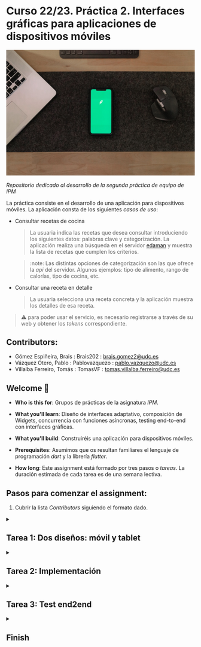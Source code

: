 # Curso 22/23. Práctica 2. Interfaces gráficas para aplicaciones de dispositivos móviles

![Image of the assigment](pexels-andrew-neel-6633920.jpg)

_Repositorio dedicado al desarrollo de la segunda práctica de equipo
de IPM_

La práctica consiste en el desarrollo de una aplicación para
dispositivos móviles. La aplicación consta de los siguientes _casos de
uso_:

  - Consultar recetas de cocina
 
    > La usuaria indica las recetas que desea consultar introduciendo
    > los siguientes datos: palabras clave y categorización. La
    > aplicación realiza una búsqueda en el servidor
    > [edaman](https://www.edamam.com/) y muestra la lista de recetas
    > que cumplen los criterios.
   
    > :note: Las distintas opciones de categorización son las que
    > ofrece la _api_ del servidor. Algunos ejemplos: tipo de
    > alimento, rango de calorías, tipo de cocina, etc.
   
  - Consultar una receta en detalle
 
    > La usuaria selecciona una receta concreta y la aplicación
    > muestra los detalles de esa receta.


> :warning: para poder usar el servicio, es necesario registrarse a
> través de su web y obtener los _tokens_ correspondiente.


## Contributors:


- Gómez Espiñeira, Brais : Brais202 : brais.gomez2@udc.es
- Vázquez Otero, Pablo : Pablovazquezo : pablo.vazquezo@udc.es
- Villalba Ferreiro, Tomás : TomasVF : tomas.villalba.ferreiro@udc.es


## Welcome :wave:

- **Who is this for**: Grupos de prácticas de la asignatura _IPM_.

- **What you'll learn**: Diseño de interfaces adaptativo, composición
  de Widgets, concurrencia con funciones asíncronas, testing
  end-to-end con interfaces gráficas.

- **What you'll build**: Construiréis una aplicación para dispositivos
  móviles.

- **Prerequisites**: Asumimos que os resultan familiares el lenguaje de
  programación _dart_ y la librería _flutter_.

- **How long**: Este assignment está formado por tres pasos o
  _tareas_. La duración estimada de cada tarea es de una semana
  lectiva.


## Pasos para comenzar el assignment:

1. Cubrir la lista _Contributors_ siguiendo el formato dado.


<details id=1>
<summary><h2>Tarea 1: Dos diseños: móvil y tablet</h2></summary>

### :wrench: Esta tarea tiene las siguientes partes:

  1. Realizar el diseño de la interfaz para los casos de uso indicado.
  
	  - El diseño tiene que incluir diseños adaptados tanto para
        móviles como para tablets.
	  
	    * Al adaptar el diseño a los distintos dispositivos, al menos
          resultarán dos diseños distintos: móvil y tablet.
		  
	    * Cada diseño debe adaptarse realmente al dispositivo. No es
          suficiente, por ejemplo, que la versión de tablet sea una
          versión ampliada de la de móvil.

      - El diseño tiene que incluir los elementos necesarios para la
        gestión de errores, proporcionar la retroalimentación
        necesaria a la usuaria durante las operaciones de E/S, ...
	  
	  - Las pautas para documentar el diseño son las mismas que las
	    pautas de la primera fase de la práctica individual.
		
	  - La documentación del diseño se incorpora al fichero
        `diseño_iu.pdf` de este repositorio.



### :books: Objetivos de aprendizaje:

  - Diseño adaptativo.
  
</details>


<details id=2>
<summary><h2>Tarea 2: Implementación</h2></summary>

### :wrench: Esta tarea tiene las siguientes partes:

  1. Implementar la aplicación siguiendo el diseño de la interfaz
     creado anteriormente.
	 
	   - El lenguaje de programación es dart
	   
	   - La librería gráfica es flutter.

     > :warning: No olvidéis en las operaciones de E/S de informar a la
	 > usuaria de todo lo necesario y gestionar los posibles errores.

	 > :warning: Actualmente flutter soporta múltiples plataformas:
	 > linux, web, android, ios, etc. Dado que el resultado de la
	 > práctica es una aplicación móvil, tenéis que cercioraros de que
	 > la aplicación funciona como se espera en android o/y ios. La
	 > defensa de la práctica también se realizará ejecutando la
	 > aplicación en alguna de dichas plataformas.

	 > :warning: Los cambios en la implementación deben ir acompañados
	 > del cambio correspondiente en el diseño sw y también podría ser
	 > necesario un cambio en el diseño de la interfaz gráfica de
	 > usuaria (_IGU_). En ambos casos, los commits correspondientes
	 > debe incluir las modificaciones de dichos diseños.

	 > **Note** Tanto para el desarrollo como para la presentación de
	 > la aplicación podéis usar un emulador y/o un dispositivo
	 > real. En caso de usar un dispositivo real, os resultará muy
	 > útil una aplicación como
	 > [scrcpy](https://github.com/Genymobile/scrcpy)

	 > **Note** En este repositorio se incluye un fichero
	 > `edaman.dart`. El fichero contiene el código para una
	 > aplicación _CLI_ que realiza consultas al servidor
	 > _edaman_. Podéis usar el código como consideréis conveniente
	 > para el desarrollo de la práctica.


### :books: Objetivos de aprendizaje:

  - Composición de widgets.
  
  - Patrones de manejo de estado no-MVC.
  
</details>



<details id=3>
<summary><h2>Tarea 3: Test end2end</h2></summary>

### :wrench: Esta tarea tiene las siguientes partes:

  1. Implementar los tests _end to end_ para los distintos casos de la
     aplicación.

     - Los tests también deben cubrir los errores de E/S.

### :books: Objetivos de aprendizaje:

  - Tests end to end con interfaces gráficas.

</details>


<details id=X>
<summary><h2>Finish</h2></summary>

_Congratulations friend, you've completed this assignment!_

Una vez terminada la práctica no olvidéis revisar el contenido del
repositorio en Github y comprobar su correcto funcionamiento antes de
realizar la defensa.

</details>

